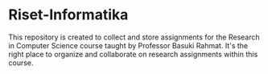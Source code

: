 # Riset-Informatika
This repository is created to collect and store assignments for the Research in Computer Science course taught by Professor Basuki Rahmat. It's the right place to organize and collaborate on research assignments within this course.
